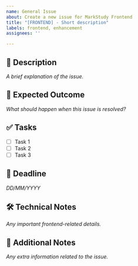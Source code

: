 ```yaml
---
name: General Issue
about: Create a new issue for MarkStudy Frontend
title: "[FRONTEND] - Short description"
labels: frontend, enhancement
assignees: ''

---
```


## 📌 Description  
_A brief explanation of the issue._

## 🎯 Expected Outcome  
_What should happen when this issue is resolved?_

## ✅ Tasks  
- [ ] Task 1  
- [ ] Task 2  
- [ ] Task 3  

## 📅 Deadline  
_DD/MM/YYYY_

## 🛠 Technical Notes  
_Any important frontend-related details._

## 📎 Additional Notes  
_Any extra information related to the issue._
